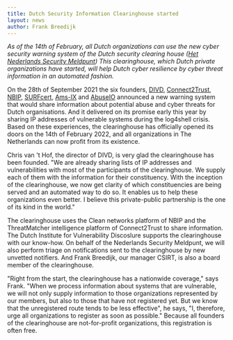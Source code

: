 ```yaml
---
title: Dutch Security Information Clearinghouse started
layout: news
author: Frank Breedijk
---
```

*As of the 14th of February, all Dutch organizations can use the new cyber security warning system of the Dutch security clearing house ([Het Nederlands Security Meldpunt](https://www.securitymeldpunt.nl)) This clearinghouse, which Dutch private organizations have started, will help Dutch cyber resilience by cyber threat information in an automated fashion.*

On the 28th of September 2021 the six founders, [DIVD](https://divd.nl), [Connect2Trust](https://connect2trust.nl), [NBIP](https://nbip.nl), [SURFcert](https://surf.nl/surfcert-247-ondersteuning-bij-beveiligingsincidenten), [Ams-IX](https://ams-ix.net) and [AbuseIO](https://abuse.io) announced a new warning system that would share information about potential abuse and cyber threats for Dutch organisations. And it delivered on its promise early this year by sharing IP addresses of vulnerable systems during the log4shell crisis. Based on these experiences, the clearinghouse has officially opened its doors on the 14th of February 2022, and all organizations in The Netherlands can now profit from its existence.

Chris van 't Hof, the director of DIVD, is very glad the clearinghouse has been founded. "We are already sharing lists of IP addresses and vulnerabilities with most of the participants of the clearinghouse. We supply each of them with the information for their constituency. With the inception of the clearinghouse, we now get clarity of which constituencies are being served and an automated way to do so. It enables us to help these organizations even better. I believe this private-public partnership is the one of its kind in the world."

The clearinghouse uses the Clean networks platform of NBIP and the ThreatMatcher intelligence platform of Connect2Trust to share information. The Dutch Institute for Vulnerability Discoslure supports the clearinghouse with our know-how. On behalf of the Nederlands Security Meldpunt, we will also perform triage on notifications sent to the clearinghouse by new unvetted notifiers. And Frank Breedijk, our manager CSIRT, is also a board member of the clearinghouse. 

"Right from the start, the clearinghouse has a nationwide coverage," says Frank. "When we process information about systems that are vulnerable, we will not only supply information to those organizations represented by our members, but also to those that have not registered yet. But we know that the unregistered route tends to be less effective", he says, "I, therefore, urge all organizations to register as soon as possible." Because all founders of the clearinghouse are not-for-profit organizations, this registration is often free.